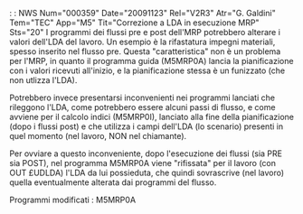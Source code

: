  :  : NWS Num="000359" Date="20091123" Rel="V2R3" Atr="G. Galdini" Tem="TEC" App="M5" Tit="Correzione a LDA in esecuzione MRP" Sts="20"
I programmi dei flussi pre e post dell'MRP potrebbero alterare i valori dell'LDA del lavoro.
Un esempio è la rifastatura impegni materiali, spesso inserito nel flusso pre.
Questa "caratteristica" non è un problema per l'MRP, in quanto il programma guida (M5MRP0A) lancia la pianificazione con i valori ricevuti all'inizio, e la pianificazione stessa è un funizzato
(che non utlizza l'LDA).

Potrebbero invece presentarsi inconvenienti nei programmi lanciati che rileggono l'LDA, come potrebbero essere alcuni passi di flusso, e come avviene per il calcolo indici (M5MRP0I), lanciato
alla fine della pianificazione (dopo i flussi post) e che utilizza i campi dell'LDA (lo scenario) presenti in quel momento (nel lavoro, NON nel chiamante).

Per ovviare a questo inconveniente, dopo l'esecuzione dei flussi (sia PRE sia POST), nel programma
M5MRP0A viene "rifissata" per il lavoro (con OUT £UDLDA) l'LDA da lui possieduta, che quindi sovrascrive (nel lavoro) quella eventualmente alterata dai programmi del flusso.

Programmi modificati : 
M5MRP0A
